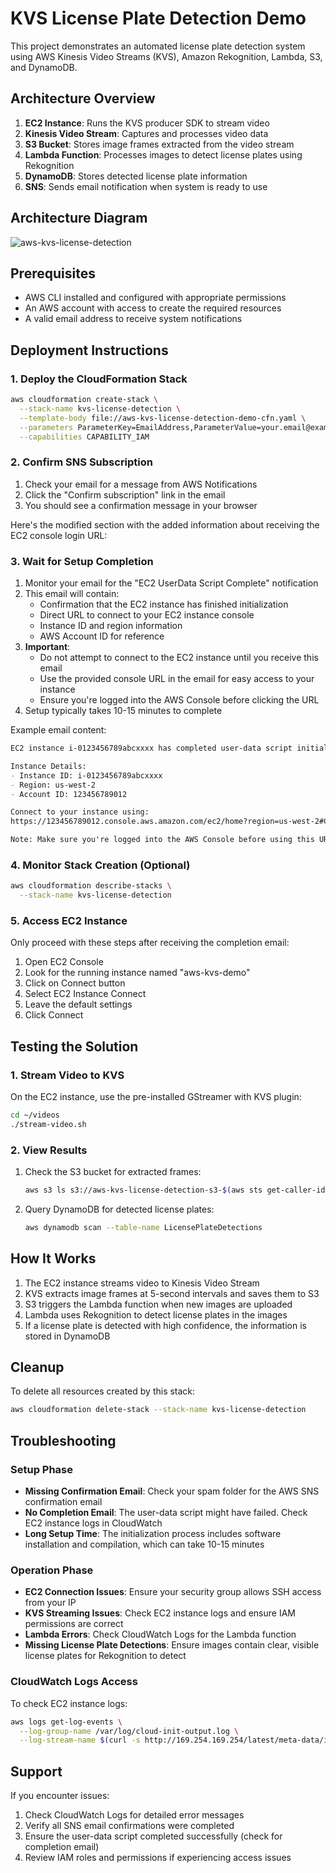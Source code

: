 # KVS License Plate Detection Demo

This project demonstrates an automated license plate detection system using AWS Kinesis Video Streams (KVS), Amazon Rekognition, Lambda, S3, and DynamoDB.

## Architecture Overview

1. **EC2 Instance**: Runs the KVS producer SDK to stream video
2. **Kinesis Video Stream**: Captures and processes video data
3. **S3 Bucket**: Stores image frames extracted from the video stream
4. **Lambda Function**: Processes images to detect license plates using Rekognition
5. **DynamoDB**: Stores detected license plate information
6. **SNS**: Sends email notification when system is ready to use

## Architecture Diagram
![aws-kvs-license-detection](https://github.com/user-attachments/assets/c6ba3312-c096-4a83-a0d7-94bb2a6d4271)
    
## Prerequisites

- AWS CLI installed and configured with appropriate permissions
- An AWS account with access to create the required resources
- A valid email address to receive system notifications

## Deployment Instructions

### 1. Deploy the CloudFormation Stack

```bash
aws cloudformation create-stack \
  --stack-name kvs-license-detection \
  --template-body file://aws-kvs-license-detection-demo-cfn.yaml \
  --parameters ParameterKey=EmailAddress,ParameterValue=your.email@example.com \
  --capabilities CAPABILITY_IAM
```

### 2. Confirm SNS Subscription

1. Check your email for a message from AWS Notifications
2. Click the "Confirm subscription" link in the email
3. You should see a confirmation message in your browser

Here's the modified section with the added information about receiving the EC2 console login URL:

### 3. Wait for Setup Completion

1. Monitor your email for the "EC2 UserData Script Complete" notification
2. This email will contain:
   - Confirmation that the EC2 instance has finished initialization
   - Direct URL to connect to your EC2 instance console
   - Instance ID and region information
   - AWS Account ID for reference
3. **Important**: 
   - Do not attempt to connect to the EC2 instance until you receive this email
   - Use the provided console URL in the email for easy access to your instance
   - Ensure you're logged into the AWS Console before clicking the URL
4. Setup typically takes 10-15 minutes to complete

Example email content:

```markdown
EC2 instance i-0123456789abcxxxx has completed user-data script initialization.

Instance Details:
- Instance ID: i-0123456789abcxxxx
- Region: us-west-2
- Account ID: 123456789012

Connect to your instance using:
https://123456789012.console.aws.amazon.com/ec2/home?region=us-west-2#ConnectToInstance:instanceId=i-0123456789abcxxxx

Note: Make sure you're logged into the AWS Console before using this URL.
```

### 4. Monitor Stack Creation (Optional)

```bash
aws cloudformation describe-stacks \
  --stack-name kvs-license-detection
```

### 5. Access EC2 Instance

Only proceed with these steps after receiving the completion email:

1. Open EC2 Console
2. Look for the running instance named "aws-kvs-demo"
3. Click on Connect button
4. Select EC2 Instance Connect
5. Leave the default settings
6. Click Connect 

## Testing the Solution

### 1. Stream Video to KVS

On the EC2 instance, use the pre-installed GStreamer with KVS plugin:

```bash
cd ~/videos
./stream-video.sh
```

### 2. View Results

1. Check the S3 bucket for extracted frames:
   ```bash
   aws s3 ls s3://aws-kvs-license-detection-s3-$(aws sts get-caller-identity --query 'Account' --output text)-$(aws configure get region)
   ```

2. Query DynamoDB for detected license plates:
   ```bash
   aws dynamodb scan --table-name LicensePlateDetections
   ```

## How It Works

1. The EC2 instance streams video to Kinesis Video Stream
2. KVS extracts image frames at 5-second intervals and saves them to S3
3. S3 triggers the Lambda function when new images are uploaded
4. Lambda uses Rekognition to detect license plates in the images
5. If a license plate is detected with high confidence, the information is stored in DynamoDB

## Cleanup

To delete all resources created by this stack:

```bash
aws cloudformation delete-stack --stack-name kvs-license-detection
```

## Troubleshooting

### Setup Phase
- **Missing Confirmation Email**: Check your spam folder for the AWS SNS confirmation email
- **No Completion Email**: The user-data script might have failed. Check EC2 instance logs in CloudWatch
- **Long Setup Time**: The initialization process includes software installation and compilation, which can take 10-15 minutes

### Operation Phase
- **EC2 Connection Issues**: Ensure your security group allows SSH access from your IP
- **KVS Streaming Issues**: Check EC2 instance logs and ensure IAM permissions are correct
- **Lambda Errors**: Check CloudWatch Logs for the Lambda function
- **Missing License Plate Detections**: Ensure images contain clear, visible license plates for Rekognition to detect

### CloudWatch Logs Access

To check EC2 instance logs:
```bash
aws logs get-log-events \
  --log-group-name /var/log/cloud-init-output.log \
  --log-stream-name $(curl -s http://169.254.169.254/latest/meta-data/instance-id)
```

## Support

If you encounter issues:
1. Check CloudWatch Logs for detailed error messages
2. Verify all SNS email confirmations were completed
3. Ensure the user-data script completed successfully (check for completion email)
4. Review IAM roles and permissions if experiencing access issues
